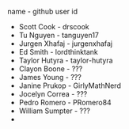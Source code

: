 name - github user id
- Scott Cook - drscook
- Tu Nguyen - tanguyen17
- Jurgen Xhafaj - jurgenxhafaj
- Ed Smith - lordthinktank
- Taylor Hutyra - taylor-hutyra
- Clayon Boone - ???
- James Young - ???
- Janine Prukop - GirlyMathNerd
- Jocelyn Correa - ???
- Pedro Romero - PRomero84
- William Sumpter - ???
- 